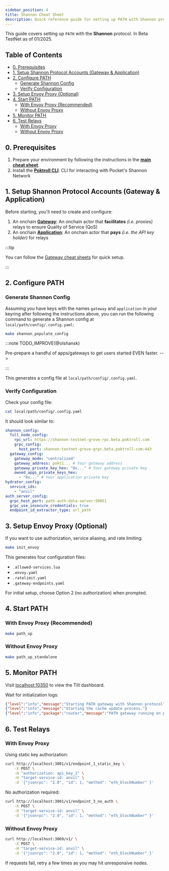 ```yaml
---
sidebar_position: 4
title: Shannon Cheat Sheet
description: Quick reference guide for setting up PATH with Shannon protocol
---
```


This guide covers setting up `PATH` with the **Shannon** protocol. In Beta TestNet as of 01/2025.

## Table of Contents <!-- omit in toc -->

- [0. Prerequisites](#0-prerequisites)
- [1. Setup Shannon Protocol Accounts (Gateway \& Application)](#1-setup-shannon-protocol-accounts-gateway--application)
- [2. Configure PATH](#2-configure-path)
  - [Generate Shannon Config](#generate-shannon-config)
  - [Verify Configuration](#verify-configuration)
- [3. Setup Envoy Proxy (Optional)](#3-setup-envoy-proxy-optional)
- [4. Start PATH](#4-start-path)
  - [With Envoy Proxy (Recommended)](#with-envoy-proxy-recommended)
  - [Without Envoy Proxy](#without-envoy-proxy)
- [5. Monitor PATH](#5-monitor-path)
- [6. Test Relays](#6-test-relays)
  - [With Envoy Proxy](#with-envoy-proxy)
  - [Without Envoy Proxy](#without-envoy-proxy-1)

## 0. Prerequisites

1. Prepare your environment by following the instructions in the [**main cheat sheet**](cheat_sheet.md).
2. Install the [**Poktroll CLI**](https://dev.poktroll.com/operate/user_guide/install): CLI for interacting with Pocket's Shannon Network

## 1. Setup Shannon Protocol Accounts (Gateway & Application)

Before starting, you'll need to create and configure:

1. An onchain [**Gateway**](https://docs.pokt.network/pokt-protocol/the-shannon-upgrade/shannon-actors/gateways): An onchain actor that **facilitates** _(i.e. proxies)_ relays to ensure Quality of Service (QoS)
2. An onchain [**Application**](https://docs.pokt.network/pokt-protocol/the-shannon-upgrade/shannon-actors/sovereign-applications): An onchain actor that **pays** _(i.e. the API key holder)_ for relays

:::tip

You can follow the [Gateway cheat sheets](https://dev.poktroll.com/operate/quickstart/gateway_cheatsheet) for quick setup.

:::

## 2. Configure PATH

### Generate Shannon Config

Assuming you have keys with the names `gateway` and `application` in your keyring
after following the instructions above, you can run the following command to generate
a Shannon config at `local/path/config/.config.yaml`:

```bash
make shannon_populate_config
```

:::note TODO_IMPROVE(@olshansk)

Pre-prepare a handful of apps/gateways to get users started EVEN faster. -->

:::

This generates a config file at `local/path/config/.config.yaml`.

### Verify Configuration

Check your config file:

```bash
cat local/path/config/.config.yaml
```

It should look similar to:

```yaml
shannon_config:
  full_node_config:
    rpc_url: https://shannon-testnet-grove-rpc.beta.poktroll.com
    grpc_config:
      host_port: shannon-testnet-grove-grpc.beta.poktroll.com:443
  gateway_config:
    gateway_mode: "centralized"
    gateway_address: pokt1... # Your gateway address
    gateway_private_key_hex: "0x..." # Your gateway private key
    owned_apps_private_keys_hex:
      - "0x..." # Your application private key
hydrator_config:
  service_ids:
    - "anvil"
auth_server_config:
  grpc_host_port: path-auth-data-server:50051
  grpc_use_insecure_credentials: true
  endpoint_id_extractor_type: url_path
```

## 3. Setup Envoy Proxy (Optional)

If you want to use authorization, service aliasing, and rate limiting:

```bash
make init_envoy
```

This generates four configuration files:

- `.allowed-services.lua`
- `.envoy.yaml`
- `.ratelimit.yaml`
- `.gateway-endpoints.yaml`

For initial setup, choose Option 2 (no authorization) when prompted.

## 4. Start PATH

### With Envoy Proxy (Recommended)

```bash
make path_up
```

### Without Envoy Proxy

```bash
make path_up_standalone
```

## 5. Monitor PATH

Visit [localhost:10350](<http://localhost:10350/r/(all)/overview>) to view the Tilt dashboard.

Wait for initialization logs:

```json
{"level":"info","message":"Starting PATH gateway with Shannon protocol"}
{"level":"info","message":"Starting the cache update process."}
{"level":"info","package":"router","message":"PATH gateway running on port 3069"}
```

## 6. Test Relays

### With Envoy Proxy

Using static key authorization:

```bash
curl http://localhost:3001/v1/endpoint_1_static_key \
    -X POST \
    -H "authorization: api_key_1" \
    -H "target-service-id: anvil" \
    -d '{"jsonrpc": "2.0", "id": 1, "method": "eth_blockNumber" }'
```

No authorization required:

```bash
curl http://localhost:3001/v1/endpoint_3_no_auth \
    -X POST \
    -H "target-service-id: anvil" \
    -d '{"jsonrpc": "2.0", "id": 1, "method": "eth_blockNumber" }'
```

### Without Envoy Proxy

```bash
curl http://localhost:3069/v1/ \
    -X POST \
    -H "target-service-id: anvil" \
    -d '{"jsonrpc": "2.0", "id": 1, "method": "eth_blockNumber" }'
```

If requests fail, retry a few times as you may hit unresponsive nodes.
